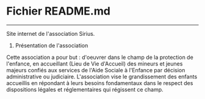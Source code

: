 # Fichier README.md

***************************************
Site internet de l'association Sirius.


1. Présentation de l'association

Cette association a pour but : d'oeuvrer dans le champ de la protection de l'enfance, 
en accueillant (Lieu de Vie d'Accueil) des mineurs et jeunes majeurs confiés aux services 
de l'Aide Sociale à l'Enfance par décision administrative ou judiciaire. 
L'association vise le grandissement des enfants accueillis en répondant à leurs besoins 
fondamentaux dans le respect des dispositions légales et réglementaires qui régissent ce champ. 
